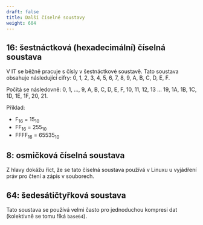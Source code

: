 ```yaml
---
draft: false
title: Další číselné soustavy
weight: 604
---
```


## 16: šestnáctková (hexadecimální) číselná soustava

V IT se běžně pracuje s čísly v šestnáctkové soustavě. Tato soustava obsahuje následující cifry: 0, 1, 2, 3, 4, 5, 6, 7, 8, 9, A, B, C, D, E, F.

Počítá se následovně: 0, 1, …, 9, A, B, C, D, E, F, 10, 11, 12, 13 … 19, 1A, 1B, 1C, 1D, 1E, 1F, 20, 21.

Příklad:

- F<sub>16</sub> = 15<sub>10</sub>
- FF<sub>16</sub> = 255<sub>10</sub>
- FFFF<sub>16</sub> = 65535<sub>10</sub>

## 8: osmičková číselná soustava

Z hlavy dokážu říct, že se tato číselná soustava používá v Linuxu u vyjádření práv pro čtení a zápis v souborech.

## 64: šedesátičtyřková soustava

Tato soustava se používá velmi často pro jednoduchou kompresi dat (kolektivně se tomu říká `base64`).